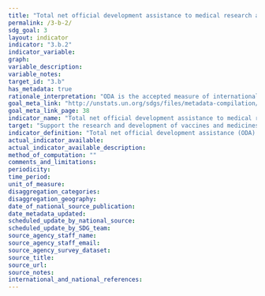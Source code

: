 ```yaml
---
title: "Total net official development assistance to medical research and basic health sectors"
permalink: /3-b-2/
sdg_goal: 3
layout: indicator
indicator: "3.b.2"
indicator_variable: 
graph: 
variable_description: 
variable_notes: 
target_id: "3.b"
has_metadata: true
rationale_interpretation: "ODA is the accepted measure of international development co-operation. Separate data are available on aid to medical research for the benefit of developing countries and on aid in support of basic health interventions, but the total of the two most closely matches the target."
goal_meta_link: "http://unstats.un.org/sdgs/files/metadata-compilation/Metadata-Goal-3.pdf"
goal_meta_link_page: 38
indicator_name: "Total net official development assistance to medical research and basic health sectors"
target: "Support the research and development of vaccines and medicines for the communicable and non-communicable diseases that primarily affect developing countries, provide access to affordable essential medicines and vaccines, in accordance with the Doha Declaration on the TRIPS Agreement and Public Health, which affirms the right of developing countries to use to the full the provisions in the Agreement on TradeRelated Aspects of Intellectual Property Rights regarding flexibilities to protect public health, and, in particular, provide access to medicines for all."
indicator_definition: "Total net official development assistance (ODA) to the medical research (purpose code 12182) and basic health (code 122) sectors. Data expressed in US dollars at the average annual exchange rate."
actual_indicator_available: 
actual_indicator_available_description: 
method_of_computation: ""
comments_and_limitations: 
periodicity: 
time_period: 
unit_of_measure: 
disaggregation_categories: 
disaggregation_geography: 
date_of_national_source_publication: 
date_metadata_updated: 
scheduled_update_by_national_source: 
scheduled_update_by_SDG_team: 
source_agency_staff_name: 
source_agency_staff_email: 
source_agency_survey_dataset: 
source_title: 
source_url: 
source_notes: 
international_and_national_references: 
---
```


